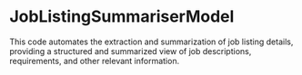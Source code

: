 # JobListingSummariserModel
This code automates the extraction and summarization of job listing details, providing a structured and summarized view of job descriptions, requirements, and other relevant information.
